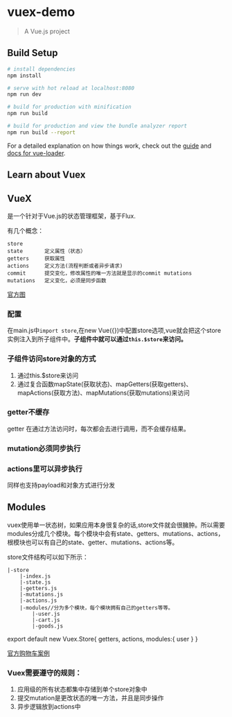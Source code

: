 # vuex-demo

> A Vue.js project

## Build Setup

``` bash
# install dependencies
npm install

# serve with hot reload at localhost:8080
npm run dev

# build for production with minification
npm run build

# build for production and view the bundle analyzer report
npm run build --report
```

For a detailed explanation on how things work, check out the [guide](http://vuejs-templates.github.io/webpack/) and [docs for vue-loader](http://vuejs.github.io/vue-loader).

## Learn about Vuex
## VueX
是一个针对于Vue.js的状态管理框架，基于Flux.

有几个概念：

    store
    state       定义属性（状态）
    getters     获取属性
    actions     定义方法(流程判断或者异步请求)
    commit      提交变化，修改属性的唯一方法就是显示的commit mutations
    mutations   定义变化，必须是同步函数
    
    
[官方图](https://vuex.vuejs.org/vuex.png)

### 配置
在main.js中<code>import store</code>,在new Vue({})中配置store选项,vue就会把这个store实例注入到所子组件中。<b>子组件中就可以通过<code>this.$store</code>来访问。</b>

### 子组件访问store对象的方式
1. 通过this.$store来访问
2. 通过复合函数mapState(获取状态)、mapGetters(获取getters)、mapActions(获取方法)、mapMutations(获取mutations)来访问

### getter不缓存
getter 在通过方法访问时，每次都会去进行调用，而不会缓存结果。

### mutation必须同步执行

### actions里可以异步执行
同样也支持payload和对象方式进行分发

## Modules
vuex使用单一状态树，如果应用本身很复杂的话,store文件就会很臃肿。所以需要modules分成几个模块。每个模块中会有state、getters、mutations、actions，根模块也可以有自己的state、getter、mutations、actions等。

store文件结构可以如下所示：
```
|-store
    |-index.js
    |-state.js
    |-getters.js
    |-mutations.js
    |-actions.js
    |-modules//分为多个模块，每个模块拥有自己的getters等等。
        |-user.js
        |-cart.js
        |-goods.js
```
export default new Vuex.Store{
    getters,
    actions,
    modules:{
        user
    }
}

[官方购物车案例](https://github.com/vuejs/vuex/tree/dev/examples/shopping-cart)

### Vuex需要遵守的规则：
1. 应用级的所有状态都集中存储到单个store对象中
2. 提交mutation是更改状态的唯一方法，并且是同步操作
3. 异步逻辑放到actions中